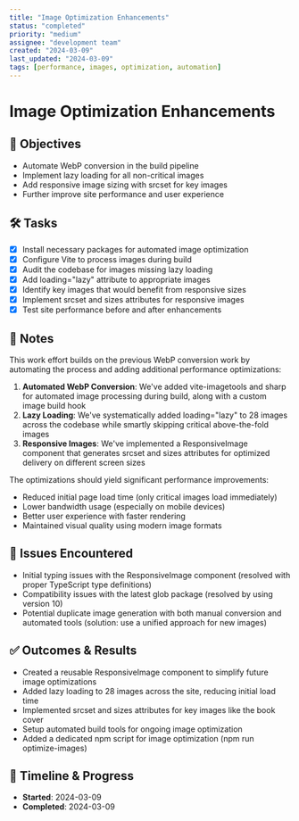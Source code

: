 ```yaml
---
title: "Image Optimization Enhancements"
status: "completed"
priority: "medium"
assignee: "development team"
created: "2024-03-09"
last_updated: "2024-03-09"
tags: [performance, images, optimization, automation]
---
```


# Image Optimization Enhancements

## 🚩 Objectives
- Automate WebP conversion in the build pipeline
- Implement lazy loading for all non-critical images
- Add responsive image sizing with srcset for key images
- Further improve site performance and user experience

## 🛠 Tasks
- [x] Install necessary packages for automated image optimization
- [x] Configure Vite to process images during build
- [x] Audit the codebase for images missing lazy loading
- [x] Add loading="lazy" attribute to appropriate images
- [x] Identify key images that would benefit from responsive sizes
- [x] Implement srcset and sizes attributes for responsive images
- [x] Test site performance before and after enhancements

## 📝 Notes
This work effort builds on the previous WebP conversion work by automating the process and adding additional performance optimizations:

1. **Automated WebP Conversion**: We've added vite-imagetools and sharp for automated image processing during build, along with a custom image build hook
2. **Lazy Loading**: We've systematically added loading="lazy" to 28 images across the codebase while smartly skipping critical above-the-fold images
3. **Responsive Images**: We've implemented a ResponsiveImage component that generates srcset and sizes attributes for optimized delivery on different screen sizes

The optimizations should yield significant performance improvements:
- Reduced initial page load time (only critical images load immediately)
- Lower bandwidth usage (especially on mobile devices)
- Better user experience with faster rendering
- Maintained visual quality using modern image formats

## 🐞 Issues Encountered
- Initial typing issues with the ResponsiveImage component (resolved with proper TypeScript type definitions)
- Compatibility issues with the latest glob package (resolved by using version 10)
- Potential duplicate image generation with both manual conversion and automated tools (solution: use a unified approach for new images)

## ✅ Outcomes & Results
- Created a reusable ResponsiveImage component to simplify future image optimizations
- Added lazy loading to 28 images across the site, reducing initial load time
- Implemented srcset and sizes attributes for key images like the book cover
- Setup automated build tools for ongoing image optimization
- Added a dedicated npm script for image optimization (npm run optimize-images)

## 📅 Timeline & Progress
- **Started**: 2024-03-09
- **Completed**: 2024-03-09